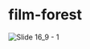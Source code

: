# film-forest
![Slide 16_9 - 1](https://user-images.githubusercontent.com/71673279/116823034-1439d580-ab50-11eb-95ff-4a618a3e2cdb.png)
